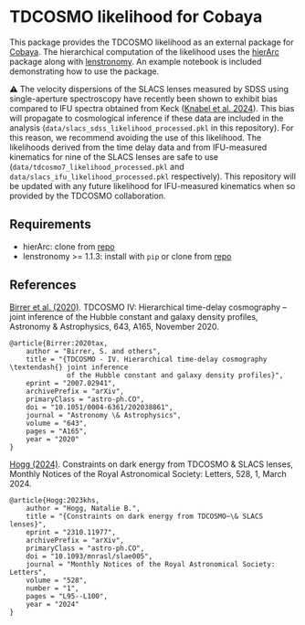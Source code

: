 # TDCOSMO likelihood for Cobaya

This package provides the TDCOSMO likelihood as an external package for [Cobaya](https://cobaya.readthedocs.io/en/latest/index.html). The hierarchical computation of the likelihood uses the [hierArc](https://hierarc.readthedocs.io/en/latest/) package along with [lenstronomy](https://lenstronomy.readthedocs.io/en/latest/). An example notebook is included demonstrating how to use the package.

⚠️ The velocity dispersions of the SLACS lenses measured by SDSS using single-aperture spectroscopy have recently been shown to exhibit bias compared to IFU spectra obtained from Keck ([Knabel et al. 2024](https://arxiv.org/abs/2409.10631)). This bias will propagate to cosmological inference if these data are included in the analysis (`data/slacs_sdss_likelihood_processed.pkl` in this repository). For this reason, we recommend avoiding the use of this likelihood. The likelihoods derived from the time delay data and from IFU-measured kinematics for nine of the SLACS lenses are safe to use (`data/tdcosmo7_likelihood_processed.pkl` and `data/slacs_ifu_likelihood_processed.pkl` respectively). This repository will be updated with any future likelihood for IFU-measured kinematics when so provided by the TDCOSMO collaboration.

## Requirements
 * hierArc: clone from [repo](https://github.com/sibirrer/hierArc)
 * lenstronomy >= 1.1.3: install with `pip` or clone from [repo](https://github.com/lenstronomy/lenstronomy/tree/main)

## References

[Birrer et al. (2020)](https://arxiv.org/abs/2007.02941). TDCOSMO IV: Hierarchical time-delay cosmography –
joint inference of the Hubble constant and galaxy density profiles, Astronomy & Astrophysics, 643, A165, November 2020.

```
@article{Birrer:2020tax,
    author = "Birrer, S. and others",
    title = "{TDCOSMO - IV. Hierarchical time-delay cosmography \textendash{} joint inference 
              of the Hubble constant and galaxy density profiles}",
    eprint = "2007.02941",
    archivePrefix = "arXiv",
    primaryClass = "astro-ph.CO",
    doi = "10.1051/0004-6361/202038861",
    journal = "Astronomy \& Astrophysics",
    volume = "643",
    pages = "A165",
    year = "2020"
}
```

[Hogg (2024)](https://arxiv.org/abs/2310.11977). Constraints on dark energy from TDCOSMO & SLACS lenses, Monthly Notices of the Royal Astronomical Society: Letters, 528, 1, March 2024.

```
@article{Hogg:2023khs,
    author = "Hogg, Natalie B.",
    title = "{Constraints on dark energy from TDCOSMO~\& SLACS lenses}",
    eprint = "2310.11977",
    archivePrefix = "arXiv",
    primaryClass = "astro-ph.CO",
    doi = "10.1093/mnrasl/slae005",
    journal = "Monthly Notices of the Royal Astronomical Society: Letters",
    volume = "528",
    number = "1",
    pages = "L95--L100",
    year = "2024"
}
```
